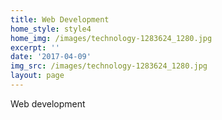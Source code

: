 ```yaml
---
title: Web Development
home_style: style4
home_img: /images/technology-1283624_1280.jpg
excerpt: ''
date: '2017-04-09'
img_src: /images/technology-1283624_1280.jpg
layout: page
---
```

Web development
